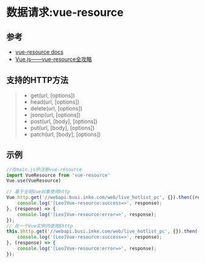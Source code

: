 # 数据请求:vue-resource

## 参考
- [vue-resource docs](https://github.com/vuejs/vue-resource/tree/master/docs)
- [Vue.js——vue-resource全攻略](http://www.cnblogs.com/keepfool/p/5657065.html)

## 支持的HTTP方法
> - get(url, [options])
> - head(url, [options])
> - delete(url, [options])
> - jsonp(url, [options])
> - post(url, [body], [options])
> - put(url, [body], [options])
> - patch(url, [body], [options])

## 示例
```js
//在main.js中注册vue-resource
import VueResource from 'vue-resource'
Vue.use(VueResource)
```
```js
// 基于全局Vue对象使用http
Vue.http.get('//webapi.busi.inke.com/web/live_hotlist_pc', {}).then((response) => {
    console.log('[Leo]Vue-resource:success=>', response);
}, (response) => {
    console.log('[Leo]Vue-resource:error=>', response);
});
// 在一个Vue实例内使用$http
this.$http.get('//webapi.busi.inke.com/web/live_hotlist_pc', {}).then((response) => {
    console.log('[Leo]Vue-resource:success=>', response);
}, (response) => {
    console.log('[Leo]Vue-resource:error=>', response);
});
```